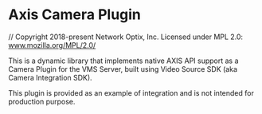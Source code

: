 # Axis Camera Plugin

// Copyright 2018-present Network Optix, Inc. Licensed under MPL 2.0: www.mozilla.org/MPL/2.0/

This is a dynamic library that implements native AXIS API support as a Camera Plugin for the VMS
Server, built using Video Source SDK (aka Camera Integration SDK).

This plugin is provided as an example of integration and is not intended for production purpose.
